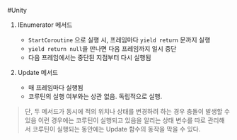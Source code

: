 #Unity 

1. IEnumerator 메서드
	 - `StartCoroutine` 으로 실행 시, 프레임마다 `yield return` 문까지 실행
	- `yield return null`을 만나면 다음 프레임까지 일시 중단
	- 다음 프레임에서는 중단된 지점부터 다시 실행됨

2. Update 메서드
	- 매 프레임마다 실행됨
	- 코루틴의 실행 여부와는 상관 없음. 독립적으로 실행.

> 단, 두 메서드가 동시에 적의 위치나 상태를 변경하려 하는 경우 충돌이 발생할 수 있음
> 이런 경우에는 코루틴이 실행되고 있음을 알리는 상태 변수를 따로 관리해서 코루틴이 실행되는 동안에는 Update 함수의 동작을 막을 수 있다.



